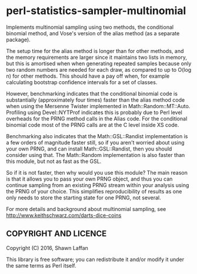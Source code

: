 # perl-statistics-sampler-multinomial


Implements multinomial sampling using two methods, the
conditional binomial method, and Vose's version of the alias method
(as a separate package).

The setup time for the alias method is longer than for other methods,
and the memory requirements are larger since it maintains two lists in memory,
but this is amortised when 
when generating repeated samples because only two random numbers are
needed for each draw, as compared to up to O(log n) for other methods.
This should have a pay off when, for example calculating 
bootstrap confidence intervals for a set of classes.

However, benchmarking indicates that the conditional binomial code is
substantially (approximately four times) faster than the alias method code
when using the Mersenne Twister implemented in Math::Random::MT::Auto.
Profiling using Devel::NYTProf indicates this is probably due to
Perl level overheads for the PRNG method calls in the Alias code.
For the conditional binomial code most of the PRNG calls are
at the C level inside XS code.

Benchmarking also indicates that the Math::GSL::Randist implementation
is a few orders of magnitude faster still, so if you aren't worried about
using your own PRNG, and can install Math::GSL::Randist,
then you should consider using that.
The Math::Random implementation is also faster than this module,
but not as fast as the GSL.

So if it is not faster, then why would you use this module?
The main reason is that it allows you to pass your own
PRNG object, and thus you can continue sampling from an existing PRNG stream
within your analysis using the PRNG of your choice.
This simplifies reproducibility of results as one only
needs to store the starting state for one PRNG, not several.


For more details and background about multinomial sampling,
see http://www.keithschwarz.com/darts-dice-coins


## COPYRIGHT AND LICENCE

Copyright (C) 2016, Shawn Laffan

This library is free software; you can redistribute it and/or modify
it under the same terms as Perl itself.
